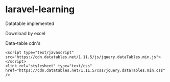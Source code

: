 # laravel-learning


Datatable implemented

Download by excel 

Data-table cdn's

  <script type="text/javascript" src="https://code.jquery.com/jquery-3.5.1.js"></script>
    <script type="text/javascript" src="https://cdn.datatables.net/1.11.5/js/jquery.dataTables.min.js"></script>
    <link rel="stylesheet" type="text/css" href="https://cdn.datatables.net/1.11.5/css/jquery.dataTables.min.css" />
